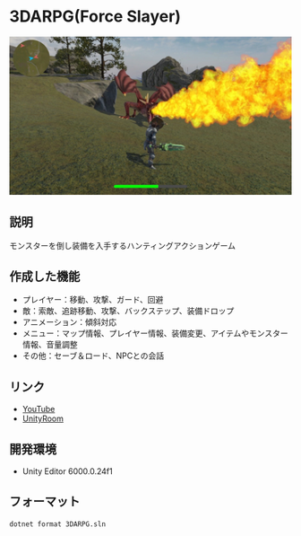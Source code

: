 # 3DARPG(Force Slayer)

![](image\game.jpg)

## 説明
モンスターを倒し装備を入手するハンティングアクションゲーム

## 作成した機能
- プレイヤー：移動、攻撃、ガード、回避
- 敵：索敵、追跡移動、攻撃、バックステップ、装備ドロップ
- アニメーション：傾斜対応
- メニュー：マップ情報、プレイヤー情報、装備変更、アイテムやモンスター情報、音量調整
- その他：セーブ＆ロード、NPCとの会話


## リンク
- [YouTube](https://youtu.be/63tpu4UylNc)
- [UnityRoom](https://unityroom.com/games/forceslayer)


## 開発環境

- Unity Editor 6000.0.24f1

## フォーマット
```
dotnet format 3DARPG.sln
```